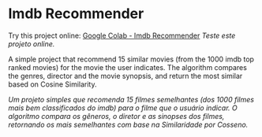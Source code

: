 # Imdb Recommender

Try this project online: [Google Colab - Imdb Recommender](https://colab.research.google.com/drive/1B0EesADaincHmiTIAkJ60LV3RXsa4NqE?usp=sharing)
*Teste este projeto online.*

A simple project that recommend 15 similar movies (from the 1000 imdb top ranked movies) for the movie the user indicates. 
The algorithm compares the genres, director and the movie synopsis, and return the most similar based on Cosine Similarity.

*Um projeto simples que recomenda 15 filmes semelhantes (dos 1000 filmes mais bem classificados do imdb) para o filme que o usuário indicar. O algoritmo compara os gêneros, o diretor e as sinopses dos filmes, retornando os mais semelhantes com base na Similaridade por Cosseno.*